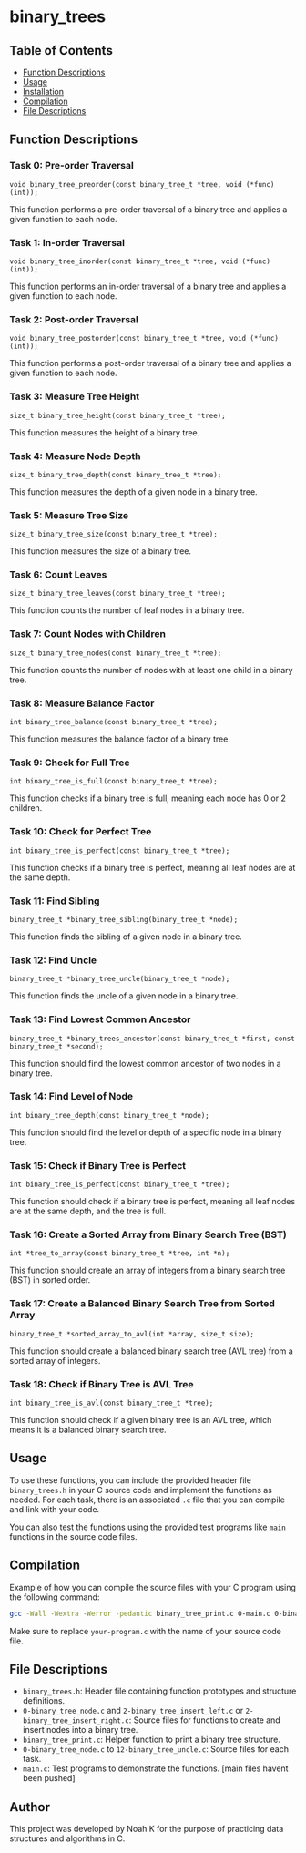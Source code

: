 # binary_trees

## Table of Contents

- [Function Descriptions](#function-descriptions)
- [Usage](#usage)
- [Installation](#installation)
- [Compilation](#compilation)
- [File Descriptions](#file-descriptions)

## Function Descriptions

### Task 0: Pre-order Traversal

`void binary_tree_preorder(const binary_tree_t *tree, void (*func)(int));`

This function performs a pre-order traversal of a binary tree and applies a given function to each node.

### Task 1: In-order Traversal

`void binary_tree_inorder(const binary_tree_t *tree, void (*func)(int));`

This function performs an in-order traversal of a binary tree and applies a given function to each node.

### Task 2: Post-order Traversal

`void binary_tree_postorder(const binary_tree_t *tree, void (*func)(int));`

This function performs a post-order traversal of a binary tree and applies a given function to each node.

### Task 3: Measure Tree Height

`size_t binary_tree_height(const binary_tree_t *tree);`

This function measures the height of a binary tree.

### Task 4: Measure Node Depth

`size_t binary_tree_depth(const binary_tree_t *tree);`

This function measures the depth of a given node in a binary tree.

### Task 5: Measure Tree Size

`size_t binary_tree_size(const binary_tree_t *tree);`

This function measures the size of a binary tree.

### Task 6: Count Leaves

`size_t binary_tree_leaves(const binary_tree_t *tree);`

This function counts the number of leaf nodes in a binary tree.

### Task 7: Count Nodes with Children

`size_t binary_tree_nodes(const binary_tree_t *tree);`

This function counts the number of nodes with at least one child in a binary tree.

### Task 8: Measure Balance Factor

`int binary_tree_balance(const binary_tree_t *tree);`

This function measures the balance factor of a binary tree.

### Task 9: Check for Full Tree

`int binary_tree_is_full(const binary_tree_t *tree);`

This function checks if a binary tree is full, meaning each node has 0 or 2 children.

### Task 10: Check for Perfect Tree

`int binary_tree_is_perfect(const binary_tree_t *tree);`

This function checks if a binary tree is perfect, meaning all leaf nodes are at the same depth.

### Task 11: Find Sibling

`binary_tree_t *binary_tree_sibling(binary_tree_t *node);`

This function finds the sibling of a given node in a binary tree.

### Task 12: Find Uncle

`binary_tree_t *binary_tree_uncle(binary_tree_t *node);`

This function finds the uncle of a given node in a binary tree.

### Task 13: Find Lowest Common Ancestor

`binary_tree_t *binary_trees_ancestor(const binary_tree_t *first, const binary_tree_t *second);
`

This function should find the lowest common ancestor of two nodes in a binary tree.

### Task 14: Find Level of Node

`int binary_tree_depth(const binary_tree_t *node);
`

This function should find the level or depth of a specific node in a binary tree.

### Task 15: Check if Binary Tree is Perfect

`int binary_tree_is_perfect(const binary_tree_t *tree);
`

This function should check if a binary tree is perfect, meaning all leaf nodes are at the same depth, and the tree is full.

### Task 16: Create a Sorted Array from Binary Search Tree (BST)

`int *tree_to_array(const binary_tree_t *tree, int *n);
`

This function should create an array of integers from a binary search tree (BST) in sorted order.

### Task 17: Create a Balanced Binary Search Tree from Sorted Array

`binary_tree_t *sorted_array_to_avl(int *array, size_t size);
`

This function should create a balanced binary search tree (AVL tree) from a sorted array of integers.

### Task 18: Check if Binary Tree is AVL Tree

`int binary_tree_is_avl(const binary_tree_t *tree);
`

This function should check if a given binary tree is an AVL tree, which means it is a balanced binary search tree.


## Usage

To use these functions, you can include the provided header file `binary_trees.h` in your C source code and implement the functions as needed. For each task, there is an associated `.c` file that you can compile and link with your code.

You can also test the functions using the provided test programs like `main` functions in the source code files.


## Compilation

Example of how you can compile the source files with your C program using the following command:

```bash
gcc -Wall -Wextra -Werror -pedantic binary_tree_print.c 0-main.c 0-binary_tree_node.c -o 0-node
```

Make sure to replace `your-program.c` with the name of your source code file.

## File Descriptions

- `binary_trees.h`: Header file containing function prototypes and structure definitions.
- `0-binary_tree_node.c` and `2-binary_tree_insert_left.c` or `2-binary_tree_insert_right.c`: Source files for functions to create and insert nodes into a binary tree.
- `binary_tree_print.c`: Helper function to print a binary tree structure.
- `0-binary_tree_node.c` to `12-binary_tree_uncle.c`: Source files for each task.
- `main.c`: Test programs to demonstrate the functions. [main files havent been pushed]

## Author

This project was developed by Noah K for the purpose of practicing data structures and algorithms in C.
